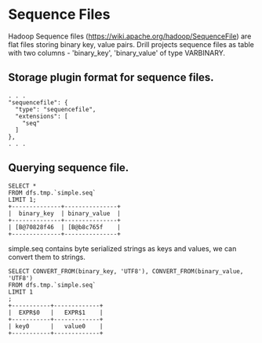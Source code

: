 # Sequence Files

Hadoop Sequence files (https://wiki.apache.org/hadoop/SequenceFile) are flat files storing binary key, value pairs.
Drill projects sequence files as table with two columns - 'binary_key', 'binary_value' of type VARBINARY.


## Storage plugin format for sequence files.

    . . .
    "sequencefile": {
      "type": "sequencefile",
      "extensions": [
        "seq"
      ]
    },
    . . .

## Querying sequence file.

    SELECT *
    FROM dfs.tmp.`simple.seq`
    LIMIT 1;
    +--------------+---------------+
    |  binary_key  | binary_value  |
    +--------------+---------------+
    | [B@70828f46  | [B@b8c765f    |
    +--------------+---------------+


simple.seq contains byte serialized strings as keys and values, we can convert them to strings.


    SELECT CONVERT_FROM(binary_key, 'UTF8'), CONVERT_FROM(binary_value, 'UTF8')
    FROM dfs.tmp.`simple.seq`
    LIMIT 1
    ;
    +-----------+-------------+
    |  EXPR$0   |   EXPR$1    |
    +-----------+-------------+
    | key0      |   value0    |
    +-----------+-------------+
